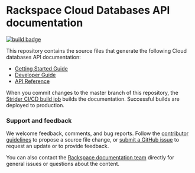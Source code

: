 # Rackspace Cloud Databases API documentation

[![build badge](https://build.developer.rackspace.com/rackerlabs/docs-databases/badge?branch=master)](https://build.developer.rackspace.com/rackerlabs/docs-cloud-databases/)

This repository contains the source files that generate the following Cloud databases API documentation: 

* [Getting Started Guide](https://developer.rackspace.com/docs/cloud-databases/v2/developer-guide/#document-getting-started)
* [Developer Guide](https://developer.rackspace.com/docs/cloud-databases/v2/developer-guide/#document-developer-guide)
* [API Reference](https://developer.rackspace.com/docs/cloud-databases/v2/developer-guide/#api-reference)

When you commit changes to the master branch of this repository, the 
[Strider CI/CD build job](https://build.developer.rackspace.com/rackerlabs/docs-cloud-databases/) 
builds the documentation. Successful builds are deployed to production.

### Support and feedback

We welcome feedback, comments, and bug reports. Follow the 
[contributor guidelines](CONTRIBUTING.md) 
to propose a source file change, or [submit a GitHub issue](https://github.com/rackerlabs/docs-cloud-databases/issues/new) 
to request an update or to provide feedback.

You can also contact the [Rackspace documentation team](mailto:devdoc@rackspace.com) directly for general issues 
or questions about the content. 
